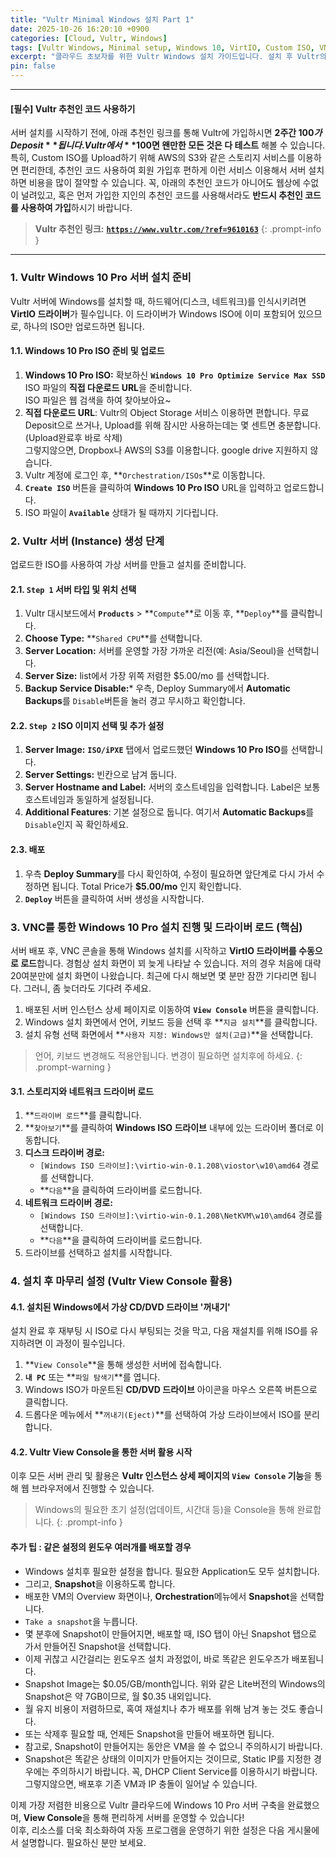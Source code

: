 ```yaml
---
title: "Vultr Minimal Windows 설치 Part 1"
date: 2025-10-26 16:20:10 +0900
categories: [Cloud, Vultr, Windows]
tags: [Vultr Windows, Minimal setup, Windows 10, VirtIO, Custom ISO, VNC 콘솔]
excerpt: "클라우드 초보자를 위한 Vultr Windows 설치 가이드입니다. 설치 후 Vultr의 View Console을 통해 모든 설정을 마무리하는 방법을 안내합니다."
pin: false
---
```


-----

#### **[필수] Vultr 추천인 코드 사용하기**

서버 설치를 시작하기 전에, 아래 추천인 링크를 통해 Vultr에 가입하시면 **2주간 $100가 Deposit**됩니다. Vultr에서 **$100면 왠만한 모든 것은 다 테스트** 해볼 수 있습니다. 특히, Custom ISO를 Upload하기 위해 AWS의 S3와 같은 스토리지 서비스를 이용하면 편리한데, 추천인 코드 사용하여 회원 가입후 편하게 이런 서비스 이용해서 서버 설치하면 비용을 많이 절약할 수 있습니다. 꼭, 아래의 추천인 코드가 아니어도 웹상에 수없이 널려있고, 혹은 먼저 가입한 지인의 추천인 코드를 사용해서라도 **반드시 추천인 코드를 사용하여 가입**하시기 바랍니다.

> **Vultr 추천인 링크:**
> [**`https://www.vultr.com/?ref=9610163`**](https://www.vultr.com/?ref=9610163)
{: .prompt-info }

-----

### 1\. Vultr Windows 10 Pro 서버 설치 준비

Vultr 서버에 Windows를 설치할 때, 하드웨어(디스크, 네트워크)를 인식시키려면 **VirtIO 드라이버**가 필수입니다. 이 드라이버가 Windows ISO에 이미 포함되어 있으므로, 하나의 ISO만 업로드하면 됩니다.

#### 1.1. Windows 10 Pro ISO 준비 및 업로드

1.  **Windows 10 Pro ISO:** 확보하신 **`Windows 10 Pro Optimize Service Max SSD`** ISO 파일의 **직접 다운로드 URL**을 준비합니다.  
ISO 파일은 웹 검색을 하여 찾아보아요~
2. **직접 다운로드 URL**: Vultr의 Object Storage 서비스 이용하면 편합니다. 무료 Deposit으로 쓰거나, Upload를 위해 잠시만 사용하는데는 몇 센트면 충분합니다.(Upload완료후 바로 삭제)  
그렇지않으면, Dropbox나 AWS의 S3를 이용합니다. google drive 지원하지 않습니다.
3.  Vultr 계정에 로그인 후, **`Orchestration/ISOs`**로 이동합니다.
4.  **`Create ISO`** 버튼을 클릭하여 **Windows 10 Pro ISO** URL을 입력하고 업로드합니다.
5.  ISO 파일이 **`Available`** 상태가 될 때까지 기다립니다.

### 2\. Vultr 서버 (Instance) 생성 단계

업로드한 ISO를 사용하여 가상 서버를 만들고 설치를 준비합니다.

#### 2.1. `Step 1` 서버 타입 및 위치 선택

1. Vultr 대시보드에서 **`Products`** \> **`Compute`**로 이동 후, **`Deploy`**를 클릭합니다.
2. **Choose Type:** **`Shared CPU`**를 선택합니다.
3. **Server Location:** 서버를 운영할 가장 가까운 리전(예: Asia/Seoul)을 선택합니다.
4. **Server Size:** list에서 가장 위쪽 저렴한 $5.00/mo 를 선택합니다.
5. **Backup Service Disable:*** 우측, Deploy Summary에서 **Automatic Backups**를 `Disable`버튼을 눌러 경고 무시하고 확인합니다.

#### 2.2. `Step 2` ISO 이미지 선택 및 추가 설정

1. **Server Image:** **`ISO/iPXE`** 탭에서 업로드했던 **Windows 10 Pro ISO**를 선택합니다.
2. **Server Settings:** 빈칸으로 남겨 둡니다.
3. **Server Hostname and Label:** 서버의 호스트네임을 입력합니다. Label은 보통 호스트네임과 동일하게 설정됩니다.
4. **Additional Features**: 기본 설정으로 둡니다. 여기서 **Automatic Backups**를 `Disable`인지 꼭 확인하세요.

#### 2.3. 배포

1. 우측 **Deploy Summary**를 다시 확인하여, 수정이 필요하면 앞단계로 다시 가서 수정하면 됩니다. Total Price가 **$5.00/mo** 인지 확인합니다.
2.  **`Deploy`** 버튼을 클릭하여 서버 생성을 시작합니다.

### 3\. VNC를 통한 Windows 10 Pro 설치 진행 및 드라이버 로드 (핵심)

서버 배포 후, VNC 콘솔을 통해 Windows 설치를 시작하고 **VirtIO 드라이버를 수동으로 로드**합니다.
경험상 설치 화면이 꾀 늦게 나타날 수 있습니다.
저의 경우 처음에 대략 20여분만에 설치 화면이 나왔습니다.
최근에 다시 해보면 몇 분만 잠깐 기다리면 됩니다. 그러니, 좀 늦더라도 기다려 주세요.

1.  배포된 서버 인스턴스 상세 페이지로 이동하여 **`View Console`** 버튼을 클릭합니다.
2.  Windows 설치 화면에서 언어, 키보드 등을 선택 후 **`지금 설치`**를 클릭합니다.
3.  설치 유형 선택 화면에서 \*\*`사용자 지정: Windows만 설치(고급)`\*\*을 선택합니다.

> 언어, 키보드 변경해도 적용안됩니다. 변경이 필요하면 설치후에 하세요.
{: .prompt-warning }

#### 3.1. 스토리지와 네트워크 드라이버 로드

1.  **`드라이버 로드`**를 클릭합니다.
2.  **`찾아보기`**를 클릭하여 **Windows ISO 드라이브** 내부에 있는 드라이버 폴더로 이동합니다.
3.  **디스크 드라이버 경로:**
      * `[Windows ISO 드라이브]:\virtio-win-0.1.208\viostor\w10\amd64` 경로를 선택합니다.
      * **`다음`**을 클릭하여 드라이버를 로드합니다.
4.  **네트워크 드라이버 경로:**
      * `[Windows ISO 드라이브]:\virtio-win-0.1.208\NetKVM\w10\amd64` 경로를 선택합니다.
      * **`다음`**을 클릭하여 드라이버를 로드합니다.      
5.  드라이브를 선택하고 설치를 시작합니다.

### 4\. 설치 후 마무리 설정 (Vultr View Console 활용)

#### 4.1. 설치된 Windows에서 가상 CD/DVD 드라이브 '꺼내기'

설치 완료 후 재부팅 시 ISO로 다시 부팅되는 것을 막고, 다음 재설치를 위해 ISO를 유지하려면 이 과정이 필수입니다.

1.  **`View Console`**을 통해 생성한 서버에 접속합니다.
2.  **`내 PC`** 또는 \*\*`파일 탐색기`\*\*를 엽니다.
3.  Windows ISO가 마운트된 **CD/DVD 드라이브** 아이콘을 마우스 오른쪽 버튼으로 클릭합니다.
4.  드롭다운 메뉴에서 \*\*`꺼내기(Eject)`\*\*를 선택하여 가상 드라이브에서 ISO를 분리합니다.

#### 4.2. Vultr View Console을 통한 서버 활용 시작

이후 모든 서버 관리 및 활용은 **Vultr 인스턴스 상세 페이지의 `View Console` 기능**을 통해 웹 브라우저에서 진행할 수 있습니다.

> Windows의 필요한 초기 설정(업데이트, 시간대 등)을 Console을 통해 완료합니다.
{: .prompt-info }

#### **추가 팁 :** 같은 설정의 윈도우 여러개를 배포할 경우
- Windows 설치후 필요한 설정을 합니다. 필요한 Application도 모두 설치합니다.
- 그리고, **Snapshot**을 이용하도록 합니다.
- 배포한 VM의 Overview 화면이나, **Orchestration**메뉴에서 **Snapshot**을 선택합니다.
- `Take a snapshot`을 누릅니다.
- 몇 분후에 Snapshot이 만들어지면, 배포할 때, ISO 탭이 아닌 Snapshot 탭으로 가서 만들어진 Snapshot을 선택합니다.
- 이제 귀찮고 시간걸리는 윈도우즈 설치 과정없이, 바로 똑같은 윈도우즈가 배포됩니다.
- Snapshot Image는 $0.05/GB/month입니다. 위와 같은 Lite버전의 Windows의 Snapshot은 약 7GB이므로, 월 $0.35 내외입니다.
- 월 유지 비용이 저렴하므로, 혹여 재설치나 추가 배포를 위해 남겨 놓는 것도 좋습니다.
- 또는 삭제후 필요할 때, 언제든 Snapshot을 만들어 배포하면 됩니다.
- 참고로, Snapshot이 만들어지는 동안은 VM을 쓸 수 없으니 주의하시기 바랍니다.
- Snapshot은 똑같은 상태의 이미지가 만들어지는 것이므로, Static IP를 지정한 경우에는 주의하시기 바랍니다. 꼭, DHCP Client Service를 이용하시기 바랍니다. 그렇지않으면, 배포후 기존 VM과 IP 충돌이 일어날 수 있습니다.

이제 가장 저렴한 비용으로 Vultr 클라우드에 Windows 10 Pro 서버 구축을 완료했으며, **View Console**을 통해 편리하게 서버를 운영할 수 있습니다\!  
이후, 리소스를 더욱 최소화하여 자동 프로그램을 운영하기 위한 설정은 다음 게시물에서 설명합니다. 필요하신 분만 보세요.